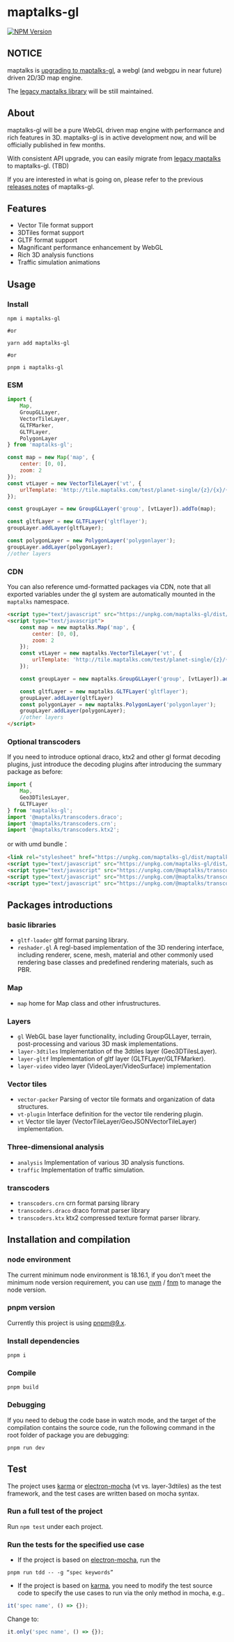 # maptalks-gl

[![NPM Version](https://img.shields.io/npm/v/maptalks-gl.svg)](https://github.com/maptalks/maptalks.js)

## NOTICE

maptalks is [upgrading to maptalks-gl](https://github.com/maptalks/maptalks.js/issues/2471), a webgl (and webgpu in near future) driven 2D/3D map engine.

The [legacy maptalks library](https://github.com/maptalks/maptalks-canvas) will be still maintained.

## About

maptalks-gl will be a pure WebGL driven map engine with performance and rich features in 3D. maptalks-gl is in active development now, and will be officially published in few months.

With consistent API upgrade, you can easily migrate from [legacy maptalks](https://github.com/maptalks/maptalks-canvas) to maptalks-gl. (TBD)

If you are interested in what is going on, please refer to the previous [releases notes](https://github.com/fuzhenn/maptalks-gl-layers/releases/) of maptalks-gl.

## Features

* Vector Tile format support
* 3DTiles format support
* GLTF format support
* Magnificant performance enhancement by WebGL
* Rich 3D analysis functions
* Traffic simulation animations

## Usage

### Install

```shell
npm i maptalks-gl

#or

yarn add maptalks-gl

#or

pnpm i maptalks-gl
```

### ESM

```js
import {
    Map,
    GroupGLLayer,
    VectorTileLayer,
    GLTFMarker,
    GLTFLayer,
    PolygonLayer
} from 'maptalks-gl';

const map = new Map('map', {
    center: [0, 0],
    zoom: 2
});
const vtLayer = new VectorTileLayer('vt', {
    urlTemplate: 'http://tile.maptalks.com/test/planet-single/{z}/{x}/{y}.mvt'
});

const groupLayer = new GroupGLLayer('group', [vtLayer]).addTo(map);

const gltfLayer = new GLTFLayer('gltflayer');
groupLayer.addLayer(gltfLayer);

const polygonLayer = new PolygonLayer('polygonlayer');
groupLayer.addLayer(polygonLayer);
//other layers
```

### CDN

You can also reference umd-formatted packages via CDN, note that all exported variables under the gl system are automatically mounted in the `maptalks` namespace.

```html
<script type="text/javascript" src="https://unpkg.com/maptalks-gl/dist/maptalks-gl.js"></script>
<script type="text/javascript">
    const map = new maptalks.Map('map', {
        center: [0, 0],
        zoom: 2
    });
    const vtLayer = new maptalks.VectorTileLayer('vt', {
        urlTemplate: 'http://tile.maptalks.com/test/planet-single/{z}/{x}/{y}.mvt'
    });

    const groupLayer = new maptalks.GroupGLLayer('group', [vtLayer]).addTo(map);

    const gltfLayer = new maptalks.GLTFLayer('gltflayer');
    groupLayer.addLayer(gltfLayer)
    const polygonLayer = new maptalks.PolygonLayer('polygonlayer');
    groupLayer.addLayer(polygonLayer);
    //other layers
</script>
```

### Optional transcoders

If you need to introduce optional draco, ktx2 and other gl format decoding plugins, just introduce the decoding plugins after introducing the summary package as before:

```js
import {
    Map,
    Geo3DTilesLayer,
    GLTFLayer
} from 'maptalks-gl';
import '@maptalks/transcoders.draco';
import '@maptalks/transcoders.crn';
import '@maptalks/transcoders.ktx2';
```

or with umd bundle：

```html
<link rel="stylesheet" href="https://unpkg.com/maptalks-gl/dist/maptalks-gl.css">
<script type="text/javascript" src="https://unpkg.com/maptalks-gl/dist/maptalks-gl.js"></script>
<script type="text/javascript" src="https://unpkg.com/@maptalks/transcoders.draco/dist/transcoders.draco.js"></script>
<script type="text/javascript" src="https://unpkg.com/@maptalks/transcoders.crn/dist/transcoders.crn.js"></script>
<script type="text/javascript" src="https://unpkg.com/@maptalks/transcoders.ktx2/dist/transcoders.ktx2.js"></script>
```

## Packages introductions

### basic libraries
* `gltf-loader` gltf format parsing library.
* `reshader.gl` A regl-based implementation of the 3D rendering interface, including renderer, scene, mesh, material and other commonly used rendering base classes and predefined rendering materials, such as PBR.

### Map

* `map` home for Map class and other infrustructures.

### Layers
* `gl` WebGL base layer functionality, including GroupGLLayer, terrain, post-processing and various 3D mask implementations.
* `layer-3dtiles` Implementation of the 3dtiles layer (Geo3DTilesLayer).
* `layer-gltf` Implementation of gltf layer (GLTFLayer/GLTFMarker).
* `layer-video` video layer (VideoLayer/VideoSurface) implementation

### Vector tiles
* `vector-packer` Parsing of vector tile formats and organization of data structures.
* `vt-plugin` Interface definition for the vector tile rendering plugin.
* `vt` Vector tile layer (VectorTileLayer/GeoJSONVectorTileLayer) implementation.

### Three-dimensional analysis
* `analysis` Implementation of various 3D analysis functions.
* `traffic` Implementation of traffic simulation.

### transcoders
* `transcoders.crn` crn format parsing library
* `transcoders.draco` draco format parser library
* `transcoders.ktx` ktx2 compressed texture format parser library.

## Installation and compilation

### node environment

The current minimum node environment is 18.16.1, if you don't meet the minimum node version requirement, you can use [nvm](https://github.com/nvm-sh/nvm) / [fnm](https://fnm.vercel.app/) to manage the node version.

### pnpm version

Currently this project is using pnpm@9.x.

### Install dependencies

```shell
pnpm i
```

### Compile

```shell
pnpm build
```

### Debugging

If you need to debug the code base in watch mode, and the target of the compilation contains the source code, run the following command in the root folder of package you are debugging:

```shell
pnpm run dev
```

## Test

The project uses [karma](https://karma-runner.github.io/latest/index.html) or [electron-mocha](https://github.com/jprichardson/electron-mocha) (vt vs. layer-3dtiles) as the test framework, and the test cases are written based on mocha syntax.


### Run a full test of the project

Run ``npm test`` under each project.

### Run the tests for the specified use case

* If the project is based on [electron-mocha](https://github.com/jprichardson/electron-mocha), run the

```shell
pnpm run tdd -- -g “spec keywords”
```

* If the project is based on [karma](https://karma-runner.github.io/latest/index.html), you need to modify the test source code to specify the use cases to run via the only method in mocha, e.g..

```js
it('spec name', () => {});
```

Change to:

```js
it.only('spec name', () => {});
```
